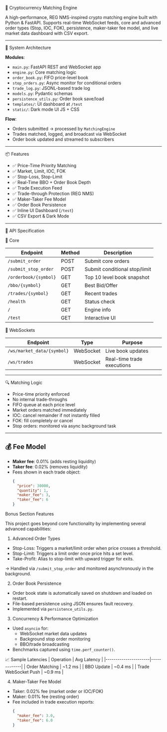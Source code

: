 🚀 Cryptocurrency Matching Engine

A high-performance, REG NMS-inspired crypto matching engine built with Python & FastAPI.
Supports real-time WebSocket feeds, core and advanced order types (Stop, IOC, FOK), persistence, maker-taker fee model, and live market data dashboard with CSV export.

---

🧠 System Architecture

**Modules**:
- `main.py`: FastAPI REST and WebSocket app
- `engine.py`: Core matching logic
- `order_book.py`: FIFO price-level book
- `stop_orders.py`: Async monitor for conditional orders
- `trade_log.py`: JSONL-based trade log
- `models.py`: Pydantic schemas
- `persistence_utils.py`: Order book save/load
- `templates/`: UI dashboard at `/test`
- `static/`: Dark mode UI JS + CSS

**Flow**:
- Orders submitted → processed by `MatchingEngine`
- Trades matched, logged, and broadcast via WebSocket
- Order book updated and streamed to subscribers

---

📦 Features

- ✅ Price-Time Priority Matching
- ✅ Market, Limit, IOC, FOK
- ✅ Stop-Loss, Stop-Limit
- ✅ Real-Time BBO + Order Book Depth
- ✅ Trade Execution Feed
- ✅ Trade-through Protection (REG NMS)
- ✅ Maker-Taker Fee Model
- ✅ Order Book Persistence
- ✅ Inline UI Dashboard (`/test`)
- ✅ CSV Export & Dark Mode

---

🧾 API Specification

🔹 Core

| Endpoint | Method | Description |
|----------|--------|-------------|
| `/submit_order` | POST | Submit core orders |
| `/submit_stop_order` | POST | Submit conditional stop/limit |
| `/orderbook/{symbol}` | GET | Top 10 level book snapshot |
| `/bbo/{symbol}` | GET | Best Bid/Offer |
| `/trades/{symbol}` | GET | Recent trades |
| `/health` | GET | Status check |
| `/` | GET | Engine info |
| `/test` | GET | Interactive UI |

🔹 WebSockets

| Endpoint | Type | Purpose |
|----------|------|---------|
| `/ws/market_data/{symbol}` | WebSocket | Live book updates |
| `/ws/trades` | WebSocket | Real-time trade executions |

---

🔍 Matching Logic

- Price-time priority enforced
- No internal trade-throughs
- FIFO queue at each price level
- Market orders matched immediately
- IOC: cancel remainder if not instantly filled
- FOK: fill completely or cancel
- Stop orders: monitored via async background task

---

## 💰 Fee Model

- **Maker fee**: 0.01% (adds resting liquidity)
- **Taker fee**: 0.02% (removes liquidity)
- Fees shown in each trade object:
  ```json
  {
    "price": 30000,
    "quantity": 1,
    "maker_fee": 3,
    "taker_fee": 6
  }


 Bonus Section Features

This project goes beyond core functionality by implementing several advanced capabilities:

1. Advanced Order Types
- Stop-Loss: Triggers a market/limit order when price crosses a threshold.
- Stop-Limit: Triggers a limit order once price hits a set level.
- Take-Profit: Alias to stop-limit with upward trigger for exits.

→ Handled via `/submit_stop_order` and monitored asynchronously in the background.

2. Order Book Persistence
- Order book state is automatically saved on shutdown and loaded on restart.
- File-based persistence using JSON ensures fault recovery.
- Implemented via `persistence_utils.py`.

3. Concurrency & Performance Optimization
- Used `asyncio` for:
  - WebSocket market data updates
  - Background stop order monitoring
  - BBO/trade broadcasting
- Benchmarks captured using `time.perf_counter()`.

📈 Sample Latencies
| Operation             | Avg Latency |
|----------------------|-------------|
| Order Matching        | ~1.2 ms     |
| BBO Update            | ~0.4 ms     |
| Trade WebSocket Push  | ~0.9 ms     |


4. Maker-Taker Fee Model
- Taker: 0.02% fee (market order or IOC/FOK)
- Maker: 0.01% fee (resting order)
- Fee included in trade execution reports:
  ```json
  {
    "maker_fee": 3.0,
    "taker_fee": 6.0
  }
